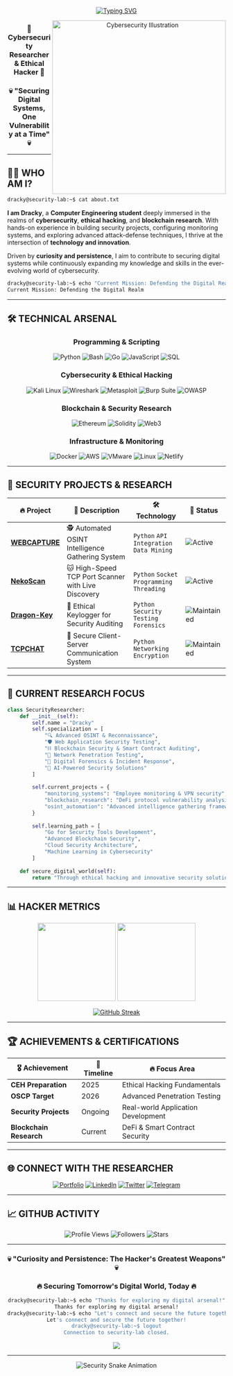 <div align="center">

<!-- Animated typing header -->
[![Typing SVG](https://readme-typing-svg.herokuapp.com?font=Fira+Code&size=35&duration=3000&pause=1000&color=00F7FF&center=true&vCenter=true&width=1000&height=100&lines=Welcome+to+the+Digital+Frontier...;I+am+DRACKY;Cybersecurity+Researcher;Ethical+Hacker;Blockchain+Explorer;Security+Systems+Architect)](https://git.io/typing-svg)



<img src="https://raw.githubusercontent.com/MicaelliMedeiros/micaellimedeiros/master/image/computer-illustration.png" min-width="400px" max-width="400px" width="400px" align="right" alt="Cybersecurity Illustration">

### 🔐 **Cybersecurity Researcher & Ethical Hacker** 🔐
### 💀 **"Securing Digital Systems, One Vulnerability at a Time"** 💀

</div>

---

## 🕵️‍♂️ **WHO AM I?**

```bash
dracky@security-lab:~$ cat about.txt
```

**I am Dracky**, a **Computer Engineering student** deeply immersed in the realms of **cybersecurity**, **ethical hacking**, and **blockchain research**. With hands-on experience in building security projects, configuring monitoring systems, and exploring advanced attack-defense techniques, I thrive at the intersection of **technology and innovation**.

Driven by **curiosity and persistence**, I aim to contribute to securing digital systems while continuously expanding my knowledge and skills in the ever-evolving world of cybersecurity.

```bash
dracky@security-lab:~$ echo "Current Mission: Defending the Digital Realm"
Current Mission: Defending the Digital Realm
```

---

## 🛠️ **TECHNICAL ARSENAL**

<div align="center">

### **Programming & Scripting**
![Python](https://img.shields.io/badge/Python-3776AB?style=for-the-badge&logo=python&logoColor=white)
![Bash](https://img.shields.io/badge/Bash-4EAA25?style=for-the-badge&logo=gnu-bash&logoColor=white)
![Go](https://img.shields.io/badge/Go-00ADD8?style=for-the-badge&logo=go&logoColor=white)
![JavaScript](https://img.shields.io/badge/JavaScript-F7DF1E?style=for-the-badge&logo=javascript&logoColor=black)
![SQL](https://img.shields.io/badge/SQL-336791?style=for-the-badge&logo=postgresql&logoColor=white)

### **Cybersecurity & Ethical Hacking**
![Kali Linux](https://img.shields.io/badge/Kali_Linux-557C94?style=for-the-badge&logo=kali-linux&logoColor=white)
![Wireshark](https://img.shields.io/badge/Wireshark-1679A7?style=for-the-badge&logo=wireshark&logoColor=white)
![Metasploit](https://img.shields.io/badge/Metasploit-2596CD?style=for-the-badge&logo=metasploit&logoColor=white)
![Burp Suite](https://img.shields.io/badge/Burp_Suite-FF6633?style=for-the-badge&logo=burp-suite&logoColor=white)
![OWASP](https://img.shields.io/badge/OWASP-000000?style=for-the-badge&logo=owasp&logoColor=white)

### **Blockchain & Security Research**
![Ethereum](https://img.shields.io/badge/Ethereum-3C3C3D?style=for-the-badge&logo=ethereum&logoColor=white)
![Solidity](https://img.shields.io/badge/Solidity-363636?style=for-the-badge&logo=solidity&logoColor=white)
![Web3](https://img.shields.io/badge/Web3-F16822?style=for-the-badge&logo=web3.js&logoColor=white)

### **Infrastructure & Monitoring**
![Docker](https://img.shields.io/badge/Docker-2CA5E0?style=for-the-badge&logo=docker&logoColor=white)
![AWS](https://img.shields.io/badge/AWS-232F3E?style=for-the-badge&logo=amazon-aws&logoColor=white)
![VMware](https://img.shields.io/badge/VMware-607078?style=for-the-badge&logo=vmware&logoColor=white)
![Linux](https://img.shields.io/badge/Linux-FCC624?style=for-the-badge&logo=linux&logoColor=black)
![Netlify](https://img.shields.io/badge/Netlify-00C7B7?style=for-the-badge&logo=netlify&logoColor=white)

</div>

---

## 🚀 **SECURITY PROJECTS & RESEARCH**

<div align="center">

| 🔥 **Project** | 📝 **Description** | 🛠️ **Technology** | 🔗 **Status** |
|---|---|---|---|
| **[WEBCAPTURE](https://github.com/drackyjr/WEBCAPTURE)** | 🕵️ Automated OSINT Intelligence Gathering System | `Python` `API Integration` `Data Mining` | ![Active](https://img.shields.io/badge/Status-Active-success) |
| **[NekoScan](https://github.com/drackyjr/NekoScan)** | 🐱 High-Speed TCP Port Scanner with Live Discovery | `Python` `Socket Programming` `Threading` | ![Active](https://img.shields.io/badge/Status-Active-success) |
| **[Dragon-Key](https://github.com/drackyjr/dragon-key)** | 🔑 Ethical Keylogger for Security Auditing | `Python` `Security Testing` `Forensics` | ![Maintained](https://img.shields.io/badge/Status-Maintained-blue) |
| **[TCPCHAT](https://github.com/drackyjr/TCPCHAT)** | 💬 Secure Client-Server Communication System | `Python` `Networking` `Encryption` | ![Maintained](https://img.shields.io/badge/Status-Maintained-blue) |

</div>

---

## 🎯 **CURRENT RESEARCH FOCUS**

```python
class SecurityResearcher:
    def __init__(self):
        self.name = "Dracky"
        self.specialization = [
            "🔍 Advanced OSINT & Reconnaissance",
            "🛡️ Web Application Security Testing", 
            "⛓️ Blockchain Security & Smart Contract Auditing",
            "📡 Network Penetration Testing",
            "🔐 Digital Forensics & Incident Response",
            "🤖 AI-Powered Security Solutions"
        ]
        
        self.current_projects = {
            "monitoring_systems": "Employee monitoring & VPN security",
            "blockchain_research": "DeFi protocol vulnerability analysis",
            "osint_automation": "Advanced intelligence gathering frameworks"
        }
        
        self.learning_path = [
            "Go for Security Tools Development",
            "Advanced Blockchain Security",
            "Cloud Security Architecture",
            "Machine Learning in Cybersecurity"
        ]
    
    def secure_digital_world(self):
        return "Through ethical hacking and innovative security solutions 🌐🔒"
```

---

## 📊 **HACKER METRICS**

<div align="center">

<img height="180em" src="https://github-readme-stats.vercel.app/api?username=drackyjr&show_icons=true&theme=radical&include_all_commits=true&count_private=true&hide_border=true"/>
<img height="180em" src="https://github-readme-stats.vercel.app/api/top-langs/?username=drackyjr&layout=compact&langs_count=8&theme=radical&hide_border=true"/>

</div>

<div align="center">

[![GitHub Streak](https://streak-stats.demolab.com/?user=drackyjr&theme=radical&hide_border=true)](https://git.io/streak-stats)

</div>

---

## 🏆 **ACHIEVEMENTS & CERTIFICATIONS**

<div align="center">

| 🎖️ **Achievement** | 📅 **Timeline** | 🔥 **Focus Area** |
|---|---|---|
| **CEH Preparation** | 2025 | Ethical Hacking Fundamentals |
| **OSCP Target** | 2026 | Advanced Penetration Testing |
| **Security Projects** | Ongoing | Real-world Application Development |
| **Blockchain Research** | Current | DeFi & Smart Contract Security |

</div>

---

## 🌐 **CONNECT WITH THE RESEARCHER**

<div align="center">

[![Portfolio](https://img.shields.io/badge/Portfolio-FF5722?style=for-the-badge&logo=google-chrome&logoColor=white)](https://dracky4u.netlify.app/)
[![LinkedIn](https://img.shields.io/badge/LinkedIn-0077B5?style=for-the-badge&logo=linkedin&logoColor=white)](https://linkedin.com/in/pranavbpawar)
[![Twitter](https://img.shields.io/badge/Twitter-1DA1F2?style=for-the-badge&logo=twitter&logoColor=white)](https://twitter.com/Dracky4u)
[![Telegram](https://img.shields.io/badge/Telegram-2CA5E0?style=for-the-badge&logo=telegram&logoColor=white)](https://t.me/Dracky4u)

</div>

---

## 📈 **GITHUB ACTIVITY**

<div align="center">

![Profile Views](https://komarev.com/ghpvc/?username=drackyjr&color=red&style=for-the-badge&label=PROFILE+VIEWS)
![Followers](https://img.shields.io/github/followers/drackyjr?style=for-the-badge&color=red&label=FOLLOWERS)
![Stars](https://img.shields.io/github/stars/drackyjr?style=for-the-badge&color=red&label=TOTAL+STARS)

</div>

---

<div align="center">

### 💀 **"Curiosity and Persistence: The Hacker's Greatest Weapons"** 💀
### 🔥 **Securing Tomorrow's Digital World, Today** 🔥

```bash
dracky@security-lab:~$ echo "Thanks for exploring my digital arsenal!"
Thanks for exploring my digital arsenal!
dracky@security-lab:~$ echo "Let's connect and secure the future together!"
Let's connect and secure the future together!
dracky@security-lab:~$ logout
Connection to security-lab closed.
```

<img src="https://capsule-render.vercel.app/api?type=waving&color=gradient&customColorList=6,11,20&height=100&section=footer&text=SECURE%20THE%20FUTURE&fontSize=45&fontAlignY=65&desc=Driven%20by%20Curiosity%20%26%20Persistence&descAlignY=82&descAlign=62"/>

</div>

---

<div align="center">
  <img src="https://github.com/drackyjr/drackyjr/blob/output/github-contribution-grid-snake-dark.svg" alt="Security Snake Animation" />
</div>
